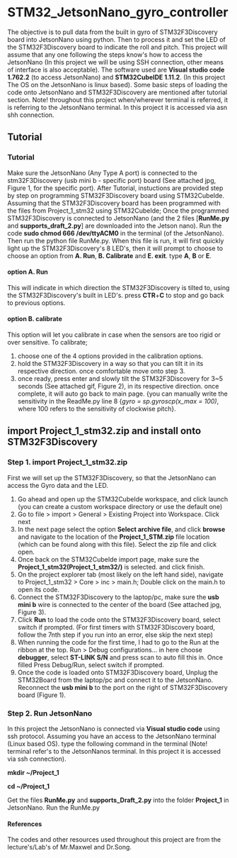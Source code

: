 # STM32_JetsonNano_gyro_controller
The objective is to pull data from the built in gyro of STM32F3Discovery board into JetsonNano using python. Then to process it and set the LED of the STM32F3Discovery board to indicate the roll and pitch. This project will assume that any one following the steps know's how to access the JetsonNano (In this project we will be using SSH connection, other means of interface is also acceptable). The software used are **Visual studio code 1.762.2** (to access JetsonNano) and **STM32CubeIDE 1.11.2**. (In this project The OS on the JetsonNano is linux based). Some basic steps of loading the code onto JetsonNano and STM32F3Discovery are mentioned after tutorial section. Note! throughout this project when/wherever terminal is referred, it is referring to the JetsonNano terminal. In this project it is accessed via asn shh connection.



## Tutorial 
### Tutorial
Make sure the JetsonNano (Any Type A port) is connected to the stm32F3Discovery (usb mini b - specific port) board (See attached jpg, Figure 1, for the specific port). After Tutorial, instuctions are provided step by step on programming STM32F3Discovery board using STM32CubeIde. 
Assuming that the STM32F3Discovery board has been programmed with the files from Project_1_stm32 using STM32CubeIde;
Once the programmed STM32F3Discovery is connected to JetsonNano (and the 2 files [**RunMe.py** and **supports_draft_2.py**] are downloaded into the Jetson nano). Run the code **sudo chmod 666 /dev/ttyACM0** in the terminal (of the JetsonNano). Then run the python file RunMe.py. When this file is run, it will first quickly light up the STM32F3Discovery's 8 LED's, then it will prompt to choose to choose an option from **A. Run**, **B. Calibrate** and **E. exit**. type **A**, **B** or **E**.
#### option A. Run
This will indicate in which direction the STM32F3Discovery is tilted to, using the STM32F3Discovery's built in LED's. press **CTR**+**C** to stop and go back to previous options.
#### option B. calibrate
This option will let you calibrate in case when the sensors are too rigid or over sensitive. To calibrate;
1. choose one of the 4 options provided in the calibration options. 
2. hold the STM32F3Discovery in a way so that you can tilt it in its respective direction. once comfortable move onto step 3.
3. once ready, press enter and slowly tilt the STM32F3Discovery for 3~5 seconds (See attached gif, Figure 2), in its respective direction. once complete, it will auto go back to main page. {you can manually write the sensitivity in the ReadMe.py line 8 {*gyro = sp.gyroscp(x_max = 100)*, where 100 refers to the sensitivity of clockwise pitch}.





## import Project_1_stm32.zip and install onto STM32F3Discovery
### Step 1. import Project_1_stm32.zip
First we will set up the STM32F3Discovery, so that the JetsonNano can access the Gyro data and the LED. 
1. Go ahead and open up the STM32CubeIde workspace, and click launch (you can create a custom workspace directory or use the default one)
2. Go to file > import > General > Existing Project into Workspace. Click next
3. In the next page select the option **Select archive file**, and click **browse** and navigate to the location of the **Project_1_STM.zip** file location (which can be found along with this file). Select the zip file and click open.
4. Once back on the STM32CubeIde import page, make sure the **Project_1_stm32(Project_1_stm32/)** is selected. and click finish.
5. On the project explorer tab (most likely on the left hand side), navigate to Project_1_stm32 > Core > inc > main.h; Double click on the main.h to open its code.
6. Connect the STM32F3Discovery to the laptop/pc, make sure the **usb mini b** wire is connected to the center of the board (See attached jpg, Figure 3).
7. Click **Run** to load the code onto the STM32F3Discovery board, select switch if prompted. (For first timers with STM32F3Discovery board, follow the 7nth step if you run into an error, else skip the next step)
8. When running the code for the first time, I had to go to the Run at the ribbon at the top. Run > Debug configurations... in here choose **debugger**, select **ST-LINK S/N** and press scan to auto fill this in. Once filled Press Debug/Run, select switch if prompted.
9. Once the code is loaded onto STM32F3Discovery board, Unplug the STM32Board from the laptop/pc and connect it to the JetsonNano. Reconnect the **usb mini b** to the port on the right of STM32F3Discovery board (Figure 1).



### Step 2. Run JetsonNano
In this project the JetsonNano is connected via **Visual studio code** using ssh protocol. Assuming you have an access to the JetsonNano terminal (Linux based OS).
 type the following command in the terminal (Note! terminal refer's to the JetsonNanos terminal. In this project it is accessed via ssh connection).
 
**mkdir ~/Project_1**

**cd ~/Project_1**

Get the files **RunMe.py** and **supports_Draft_2.py** into the folder **Project_1** in JetsonNano.
Run the RunMe.py

#### References
The codes and other resources used throughout this project are from the lecture's/Lab's of Mr.Maxwel and Dr.Song.
